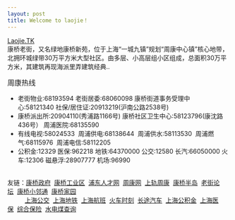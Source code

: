 ```yaml
---
layout: post
title: Welcome to laojie！
---
```


[Laojie.TK](http://laojie.tk)   
康桥老街，又名绿地康桥新苑，位于上海“一城九镇”规划“周康中心镇”核心地带，北拥环城绿带30万平方米大型社区。由多层、小高层组小区组成，总面积30万平方米，其建筑再现海派里弄建筑经典.. 

<div id='wsite-content' class='wsite-elements wsite-not-footer'>
<div class="paragraph" style="text-align:left;"><font size="3">&#21608;&#24247;&#28909;&#32447;</font><ul><li>&#32769;&#34903;&#29289;&#19994;:68193594 &#32769;&#34903;&#23621;&#22996;:68060098 &#24247;&#26725;&#34903;&#36947;&#20107;&#21153;&#21463;&#29702;&#20013;&#24515;:58121340&nbsp;&#31038;&#20445;/&#23621;&#20303;&#35777;:20913219(&#27818;&#21335;&#20844;&#36335;2538&#21495;)</li><li><span>&#24247;&#26725;&#27966;&#20986;&#25152;:20904110(&#31168;&#28006;&#36335;1166&#21495;)&nbsp;&#24247;&#26725;&#31038;&#21306;&#21355;&#29983;&#20013;&#24515;:58123796(&#24247;&#27784;&#36335;436&#21495;&#65289;&nbsp;</span>&#21608;&#28006;&#21307;&#38498;:68135590</li><li>&#26377;&#32447;&#30005;&#35270;:58024533 &nbsp;&#21608;&#28006;&#20379;&#30005;:68138644 &nbsp;&#21608;&#28006;&#20379;&#27700;:58113530 &nbsp;&#21608;&#28006;&#29123;&#27668;:68115976 &nbsp;&#21608;&#28006;&#30005;&#20449;:58112205</li><li>&#20844;&#31215;&#37329;:12329 &#21307;&#20445;:962218 &#22320;&#38081;:64370000 &#20844;&#20132;:12580 &#38271;&#27773;:66050000 &#28779;&#36710;:12306 &#30913;&#24748;&#28014;:28907777 &#26426;&#22330;:96990&nbsp; <font size="2">&nbsp;&nbsp;&nbsp;</font></li></ul><br />&#21451;&#38142;&#65306;<a target="_blank" href="http://kangqiao.pudong.gov.cn/">&#24247;&#26725;&#25919;&#24220;</a>&nbsp;&nbsp;<a target="_blank" href="http://www.kangqiao.gov.cn/">&#24247;&#26725;&#24037;&#19994;&#21306;</a>&nbsp;&nbsp;<a target="_blank" href="http://www.pdhr.com/">&#28006;&#19996;&#20154;&#25165;&#32593;</a>&nbsp;&nbsp;<a target="_blank" href="http://www.i5zk.cn/forum.php">&#21608;&#24247;&#32593;</a>&nbsp;&nbsp;<a target="_blank" href="http://shanghai.metrofans.cn/forum-328-1.html">&#19978;&#36712;&#21608;&#24247;</a>&nbsp;&nbsp;<a target="_blank" href="http://www.kqbd.com/bbs/forum.php">&#24247;&#26725;&#21322;&#23707;</a>&nbsp;&nbsp;<a target="_blank" href="http://kangqiaolaojie.fang.com/bbs/">&#32769;&#34903;&#35770;&#22363;</a>&nbsp;&nbsp;<a target="_blank" href="http://www.201315.cn/">&#24247;&#26725;&#23567;&#37051;&#36890;</a>&nbsp;&nbsp;<a target="_blank" href="http://kangqiao.jjjaaa.com/"><span>&#24247;&#26725;&#23478;&#22253;</span></a><br />&nbsp; &nbsp; &nbsp; &nbsp; &nbsp; <a target="_blank" href="http://bus.ly.com/">&#19978;&#28023;&#20844;&#20132;</a>&nbsp;&nbsp;<a target="_blank" href="http://www.shmetro.com/">&#19978;&#28023;&#22320;&#38081;</a>&nbsp;&nbsp;<a target="_blank" href="http://www.shanghaiairport.com/">&#19978;&#28023;&#33322;&#29677;</a>&nbsp;&nbsp;<a target="_blank" href="http://www.huoche.com.cn/">&#28779;&#36710;&#26102;&#21051;</a>&nbsp;&nbsp;<a target="_blank" href="http://www.changtu.com/">&#38271;&#36884;&#27773;&#36710;</a>&nbsp;&nbsp;<a target="_blank" href="http://www.shgjj.com/">&#19978;&#28023;&#20844;&#31215;&#37329;</a>&nbsp;&nbsp;<a target="_blank" href="http://www.shyb.gov.cn/">&#19978;&#28023;&#21307;&#20445;</a>&nbsp;&nbsp;<a target="_blank" href="http://www.12333sh.gov.cn/wll/">&#32508;&#21512;&#20445;&#38505;</a>&nbsp;&nbsp;<a target="_blank" href="https://www.shfft.com/">&#27700;&#30005;&#29028;&#26597;&#35810;</a></div></div>
